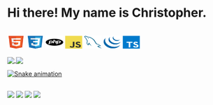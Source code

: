 <h1>Hi there! My name is Christopher.</h1>

<div align="left" border-top="1px Soliod #ccc" style="display: inline_block"><br>
  <img align="center" alt="HTML" height="30" width="40" src="https://raw.githubusercontent.com/devicons/devicon/master/icons/html5/html5-original.svg">
  <img align="center" alt="CSS" height="30" width="40" src="https://raw.githubusercontent.com/devicons/devicon/master/icons/css3/css3-original.svg">
  <img align="center" alt="PHP" height="30" width="40" src="https://raw.githubusercontent.com/devicons/devicon/master/icons/php/php-plain.svg">
  <img align="center" alt="Js" height="30" width="40" src="https://raw.githubusercontent.com/devicons/devicon/master/icons/javascript/javascript-original.svg">
  <img align="center" alt="MySql" height="30" width="40" src="https://raw.githubusercontent.com/devicons/devicon/master/icons/mysql/mysql-original.svg">
  <img align="center" alt="JQuery" height="30" width="40" src="https://raw.githubusercontent.com/devicons/devicon/master/icons/jquery/jquery-original.svg">
  <img align="center" alt="Ts" height="30" width="40" src="https://raw.githubusercontent.com/devicons/devicon/master/icons/typescript/typescript-original.svg">
</div>

<br>

<div align="left">
  <a href="https://github.com/chkawan">
<img align="center" height="150em" src="https://github-readme-stats.vercel.app/api?username=chkawan&show_icons=true&theme=transparent&title_color=2f80ed&text_bold=false"/>  <img align="center" height="150em" src="https://github-readme-stats.vercel.app/api/top-langs/?username=chkawan&layout=compact&show_icons=true&theme=transparent&title_color=2f80ed)](https://github.com/chkawan/github-readme-stats"/>


![Snake animation](https://github.com/chkawan/chkawan/blob/output/github-contribution-grid-snake.svg)
</div>
<br>
<div align="left">  
  <a href="https://linktr.ee/ch_kawan" target="_blank"><img src="https://img.shields.io/badge/linktree-39E09B?style=for-the-badge&logo=linktree&logoColor=white" ></a>
  <a href="https://instagram.com/ch_kawan" target="_blank"><img src="https://img.shields.io/badge/-Instagram-%23E4405F?style=for-the-badge&logo=instagram&logoColor=white" target="_blank"></a> 
  <a href = "mailto:chris7kw@hotmail.com"><img src="https://img.shields.io/badge/Microsoft_Outlook-0078D4?style=for-the-badge&logo=microsoft-outlook&logoColor=white" target="_blank"></a>
  <a href="https://www.linkedin.com/in/christopher-kawan-230429157/" target="_blank"><img src="https://img.shields.io/badge/-LinkedIn-%230077B5?style=for-the-badge&logo=linkedin&logoColor=white" target="_blank"></a> 

</div>
